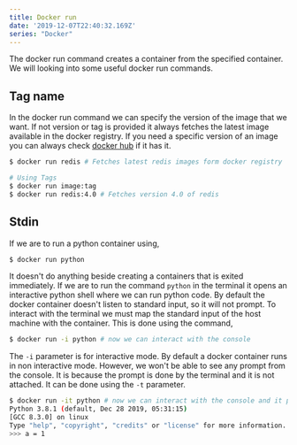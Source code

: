 ```yaml
---
title: Docker run
date: '2019-12-07T22:40:32.169Z'
series: "Docker"
---
```



The docker run command creates a container from the specified container. We will looking into some useful docker run commands.

## Tag name
In the docker run command we can specify the version of the image that we want. If not version or tag is provided it always fetches the latest image available in the docker registry. If you need a specific version of an image you can always check [docker hub](https://hub.docker.com/) if it has it.

```bash
$ docker run redis # Fetches latest redis images form docker registry

# Using Tags
$ docker run image:tag
$ docker run redis:4.0 # Fetches version 4.0 of redis

```

## Stdin

If we are to run a python container using,
```bash
$ docker run python
```
It doesn't do anything beside creating a containers that is exited immediately. If we are to run the command `python` in the terminal it opens an interactive python shell where we can run python code. By default the docker container doesn't listen to standard input, so it will not prompt. To interact with the terminal we must map the standard input of the host machine with the container. This is done using the command,
```bash
$ docker run -i python # now we can interact with the console
```
The `-i` parameter is for interactive mode. By default a docker container runs in non interactive mode. However, we won't be able to see any prompt from the console. It is because the prompt is done by the terminal and it is not attached. It can be done using the `-t` parameter.
```bash
$ docker run -it python # now we can interact with the console and it prompts
Python 3.8.1 (default, Dec 28 2019, 05:31:15)
[GCC 8.3.0] on linux
Type "help", "copyright", "credits" or "license" for more information.
>>> a = 1

```
